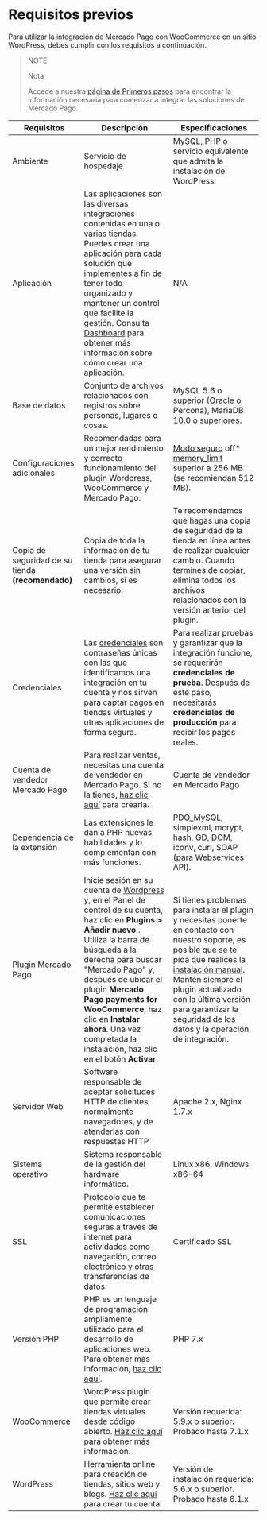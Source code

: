 # Requisitos previos

Para utilizar la integración de Mercado Pago con WooCommerce en un sitio WordPress, debes cumplir con los requisitos a continuación.

> NOTE
>
> Nota
>
> Accede a nuestra [página de Primeros pasos](/developers/es/docs/getting-started) para encontrar la información necesaria para comenzar a integrar las soluciones de Mercado Pago.

| Requisitos | Descripción | Especificaciones |
| --- | --- | --- |
| Ambiente | Servicio de hospedaje |  MySQL, PHP o servicio equivalente que admita la instalación de WordPress.  |
| Aplicación | Las aplicaciones son las diversas integraciones contenidas en una o varias tiendas. Puedes crear una aplicación para cada solución que implementes a fin de tener todo organizado y mantener un control que facilite la gestión. Consulta [Dashboard](/developers/es/docs/woocommerce/additional-content/your-integrations/introduction) para obtener más información sobre cómo crear una aplicación. | N/A |
| Base de datos | Conjunto de archivos relacionados con registros sobre personas, lugares o cosas. | MySQL 5.6 o superior (Oracle o Percona), MariaDB 10.0 o superiores. |
| Configuraciones adicionales | Recomendadas para un mejor rendimiento y correcto funcionamiento del plugin Wordpress, WooCommerce y Mercado Pago. | [Modo seguro](https://wordpress.org/plugins/safe-mode/) off* [memory_limit](https://docs.woocommerce.com/document/increasing-the-wordpress-memory-limit/) superior a 256 MB (se recomiendan 512 MB). |
| Copia de seguridad de su tienda **(recomendado)** | Copia de toda la información de tu tienda para asegurar una versión sin cambios, si es necesario. | Te recomendamos que hagas una copia de seguridad de la tienda en línea antes de realizar cualquier cambio. Cuando termines de copiar, elimina todos los archivos relacionados con la versión anterior del plugin. |
| Credenciales | Las [credenciales](/developers/es/docs/woocommerce/additional-content/your-integrations/credentials) son contraseñas únicas con las que identificamos una integración en tu cuenta y nos sirven para captar pagos en tiendas virtuales y otras aplicaciones de forma segura. | Para realizar pruebas y garantizar que la integración funcione, se requerirán **credenciales de prueba**. Después de este paso, necesitarás **credenciales de producción** para recibir los pagos reales. |
| Cuenta de vendedor Mercado Pago | Para realizar ventas, necesitas una cuenta de vendedor en Mercado Pago. Si no la tienes, [haz clic aquí](https://www.mercadopago[FAKER][URL][DOMAIN]/hub/registration/landing) para crearla. | Cuenta de vendedor en Mercado Pago |
| Dependencia de la extensión | Las extensiones le dan a PHP nuevas habilidades y lo complementan con más funciones. | PDO_MySQL, simplexml, mcrypt, hash, GD, DOM, iconv, curl, SOAP (para Webservices API).  |
| Plugin Mercado Pago | Inicie sesión en su cuenta de [Wordpress](https://wordpress.com/) y, en el Panel de control de su cuenta, haz clic en **Plugins > Añadir nuevo**.. Utiliza la barra de búsqueda a la derecha para buscar "Mercado Pago" y, después de ubicar el plugin **Mercado Pago payments for WooCommerce**, haz clic en **Instalar ahora**. Una vez completada la instalación, haz clic en el botón **Activar**.| Si tienes problemas para instalar el plugin y necesitas ponerte en contacto con nuestro soporte, es posible que se te pida que realices la [instalación manual](/developers/es/docs/woocommerce/installation/manual). Mantén siempre el plugin actualizado con la última versión para garantizar la seguridad de los datos y la operación de integración. |
| Servidor Web | Software responsable de aceptar solicitudes HTTP de clientes, normalmente navegadores, y de atenderlas con respuestas HTTP | Apache 2.x, Nginx 1.7.x|
| Sistema operativo | Sistema responsable de la gestión del hardware informático. | Linux x86, Windows x86-64 |
| SSL | Protocolo que te permite establecer comunicaciones seguras a través de internet para actividades como navegación, correo electrónico y otras transferencias de datos. | Certificado SSL |
| Versión PHP | PHP es un lenguaje de programación ampliamente utilizado para el desarrollo de aplicaciones web. Para obtener más información, [haz clic aquí](https://www.php.net/). | PHP 7.x |
| WooCommerce | WordPress plugin que permite crear tiendas virtuales desde código abierto. [Haz clic aquí](https://woocommerce.com/es-es/woocommerce-features/) para obtener más información. | Versión requerida: 5.9.x o superior. Probado hasta 7.1.x |
| WordPress | Herramienta online para creación de tiendas, sitios web y blogs. [Haz clic aquí](https://es.wordpress.org/) para crear tu cuenta. | Versión de instalación requerida: 5.6.x o superior. Probado hasta 6.1.x |